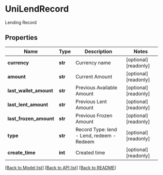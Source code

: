 # UniLendRecord

Lending Record
## Properties
Name | Type | Description | Notes
------------ | ------------- | ------------- | -------------
**currency** | **str** | Currency name | [optional] [readonly] 
**amount** | **str** | Current Amount | [optional] [readonly] 
**last_wallet_amount** | **str** | Previous Available Amount | [optional] [readonly] 
**last_lent_amount** | **str** | Previous Lent Amount | [optional] [readonly] 
**last_frozen_amount** | **str** | Previous Frozen Amount | [optional] [readonly] 
**type** | **str** | Record Type: lend - Lend, redeem - Redeem | [optional] [readonly] 
**create_time** | **int** | Created time | [optional] [readonly] 

[[Back to Model list]](../README.md#documentation-for-models) [[Back to API list]](../README.md#documentation-for-api-endpoints) [[Back to README]](../README.md)


